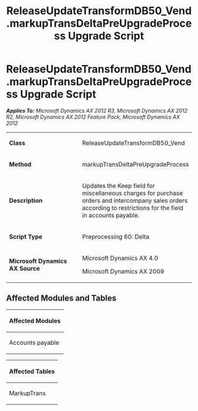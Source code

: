 ﻿---
title: ReleaseUpdateTransformDB50_Vend.markupTransDeltaPreUpgradeProcess Upgrade Script
TOCTitle: ReleaseUpdateTransformDB50_Vend.markupTransDeltaPreUpgradeProcess Upgrade Script
ms:assetid: 739b897c-311d-d64b-63cb-f5e57c747791
ms:mtpsurl: https://msdn.microsoft.com/en-us/library/JJ719260(v=AX.60)
ms:contentKeyID: 49709052
ms.date: 05/18/2015
mtps_version: v=AX.60
---

# ReleaseUpdateTransformDB50\_Vend.markupTransDeltaPreUpgradeProcess Upgrade Script 


_**Applies To:** Microsoft Dynamics AX 2012 R3, Microsoft Dynamics AX 2012 R2, Microsoft Dynamics AX 2012 Feature Pack, Microsoft Dynamics AX 2012_

<table>
<colgroup>
<col style="width: 50%" />
<col style="width: 50%" />
</colgroup>
<tbody>
<tr class="odd">
<td><p><strong>Class</strong></p></td>
<td><p>ReleaseUpdateTransformDB50_Vend</p></td>
</tr>
<tr class="even">
<td><p><strong>Method</strong></p></td>
<td><p>markupTransDeltaPreUpgradeProcess</p></td>
</tr>
<tr class="odd">
<td><p><strong>Description</strong></p></td>
<td><p>Updates the Keep field for miscellaneous charges for purchase orders and intercompany sales orders according to restrictions for the field in accounts payable.</p></td>
</tr>
<tr class="even">
<td><p><strong>Script Type</strong></p></td>
<td><p>Preprocessing 60: Delta</p></td>
</tr>
<tr class="odd">
<td><p><strong>Microsoft Dynamics AX Source</strong></p></td>
<td><p>Microsoft Dynamics AX 4.0</p>
<p>Microsoft Dynamics AX 2009</p></td>
</tr>
</tbody>
</table>


## Affected Modules and Tables

<table>
<colgroup>
<col style="width: 100%" />
</colgroup>
<thead>
<tr class="header">
<th><p>Affected Modules</p></th>
</tr>
</thead>
<tbody>
<tr class="odd">
<td><p>Accounts payable</p></td>
</tr>
</tbody>
</table>


<table>
<colgroup>
<col style="width: 100%" />
</colgroup>
<thead>
<tr class="header">
<th><p>Affected Tables</p></th>
</tr>
</thead>
<tbody>
<tr class="odd">
<td><p>MarkupTrans</p></td>
</tr>
</tbody>
</table>

  


